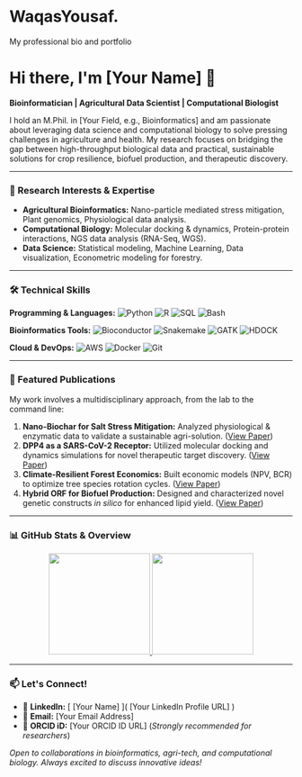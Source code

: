# WaqasYousaf.
My professional bio and portfolio
# Hi there, I'm [Your Name] 👋

**Bioinformatician | Agricultural Data Scientist | Computational Biologist**

I hold an M.Phil. in [Your Field, e.g., Bioinformatics] and am passionate about leveraging data science and computational biology to solve pressing challenges in agriculture and health. My research focuses on bridging the gap between high-throughput biological data and practical, sustainable solutions for crop resilience, biofuel production, and therapeutic discovery.

---

### 🧬 Research Interests & Expertise
*   **Agricultural Bioinformatics:** Nano-particle mediated stress mitigation, Plant genomics, Physiological data analysis.
*   **Computational Biology:** Molecular docking & dynamics, Protein-protein interactions, NGS data analysis (RNA-Seq, WGS).
*   **Data Science:** Statistical modeling, Machine Learning, Data visualization, Econometric modeling for forestry.

---

### 🛠️ Technical Skills
**Programming & Languages:** 
![Python](https://img.shields.io/badge/Python-3776AB?style=flat&logo=python&logoColor=white)
![R](https://img.shields.io/badge/R-276DC3?style=flat&logo=r&logoColor=white)
![SQL](https://img.shields.io/badge/SQL-4479A1?style=flat&logo=postgresql&logoColor=white)
![Bash](https://img.shields.io/badge/Shell_Script-121011?style=flat&logo=gnu-bash&logoColor=white)

**Bioinformatics Tools:** 
![Bioconductor](https://img.shields.io/badge/Bioconductor-1892A8?style=flat)
![Snakemake](https://img.shields.io/badge/Snakemake-099CEC?style=flat)
![GATK](https://img.shields.io/badge/GATK-1C6EFC?style=flat)
![HDOCK](https://img.shields.io/badge/HDOCK-3C6EB2?style=flat)

**Cloud & DevOps:** 
![AWS](https://img.shields.io/badge/AWS-232F3E?style=flat&logo=amazon-aws&logoColor=white)
![Docker](https://img.shields.io/badge/Docker-2496ED?style=flat&logo=docker&logoColor=white)
![Git](https://img.shields.io/badge/Git-F05032?style=flat&logo=git&logoColor=white)

---

### 🌱 Featured Publications
My work involves a multidisciplinary approach, from the lab to the command line:
1.  **Nano-Biochar for Salt Stress Mitigation:** Analyzed physiological & enzymatic data to validate a sustainable agri-solution. ([View Paper](#))
2.  **DPP4 as a SARS-CoV-2 Receptor:** Utilized molecular docking and dynamics simulations for novel therapeutic target discovery. ([View Paper](#))
3.  **Climate-Resilient Forest Economics:** Built economic models (NPV, BCR) to optimize tree species rotation cycles. ([View Paper](#))
4.  **Hybrid ORF for Biofuel Production:** Designed and characterized novel genetic constructs *in silico* for enhanced lipid yield. ([View Paper](#))

---

### 📊 GitHub Stats & Overview
<p align="center">
  <a href="https://github.com/[YourUsername]">
    <img height="180em" src="https://github-readme-stats.vercel.app/api?username=[YourUsername]&show_icons=true&theme=algolia&include_all_commits=true&count_private=true"/>
    <img height="180em" src="https://github-readme-stats.vercel.app/api/top-langs/?username=[YourUsername]&layout=compact&theme=algolia"/>
  </a>
</p>

---

### 📫 Let's Connect!
- 🔗 **LinkedIn:** [ [Your Name] ]( [Your LinkedIn Profile URL] )
- 📧 **Email:** [Your Email Address]
- 🧪 **ORCID iD:** [Your ORCID ID URL] (*Strongly recommended for researchers*)

*Open to collaborations in bioinformatics, agri-tech, and computational biology. Always excited to discuss innovative ideas!*
